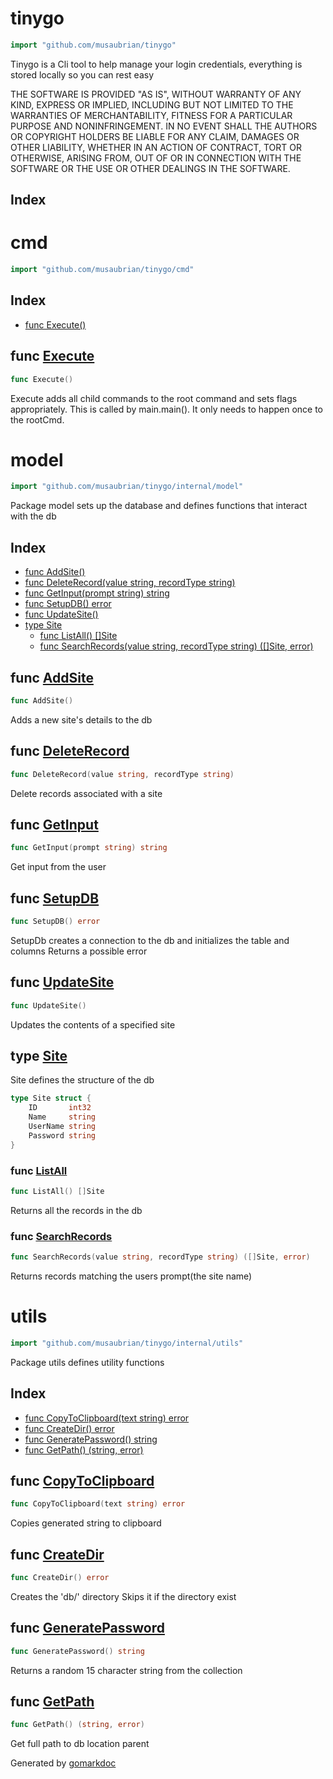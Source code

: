 <!-- Code generated by gomarkdoc. DO NOT EDIT -->

# tinygo

```go
import "github.com/musaubrian/tinygo"
```

Tinygo is a Cli tool to help manage your login credentials, everything is stored locally so you can rest easy

THE SOFTWARE IS PROVIDED "AS IS", WITHOUT WARRANTY OF ANY KIND, EXPRESS OR IMPLIED, INCLUDING BUT NOT LIMITED TO THE WARRANTIES OF MERCHANTABILITY, FITNESS FOR A PARTICULAR PURPOSE AND NONINFRINGEMENT. IN NO EVENT SHALL THE AUTHORS OR COPYRIGHT HOLDERS BE LIABLE FOR ANY CLAIM, DAMAGES OR OTHER LIABILITY, WHETHER IN AN ACTION OF CONTRACT, TORT OR OTHERWISE, ARISING FROM, OUT OF OR IN CONNECTION WITH THE SOFTWARE OR THE USE OR OTHER DEALINGS IN THE SOFTWARE.

## Index



# cmd

```go
import "github.com/musaubrian/tinygo/cmd"
```

## Index

- [func Execute\(\)](<#Execute>)


<a name="Execute"></a>
## func [Execute](<https://github.com/musaubrian/tinygo/blob/main/cmd/root.go#L25>)

```go
func Execute()
```

Execute adds all child commands to the root command and sets flags appropriately. This is called by main.main\(\). It only needs to happen once to the rootCmd.

# model

```go
import "github.com/musaubrian/tinygo/internal/model"
```

Package model sets up the database and defines functions that interact with the db

## Index

- [func AddSite\(\)](<#AddSite>)
- [func DeleteRecord\(value string, recordType string\)](<#DeleteRecord>)
- [func GetInput\(prompt string\) string](<#GetInput>)
- [func SetupDB\(\) error](<#SetupDB>)
- [func UpdateSite\(\)](<#UpdateSite>)
- [type Site](<#Site>)
  - [func ListAll\(\) \[\]Site](<#ListAll>)
  - [func SearchRecords\(value string, recordType string\) \(\[\]Site, error\)](<#SearchRecords>)


<a name="AddSite"></a>
## func [AddSite](<https://github.com/musaubrian/tinygo/blob/main/internal/model/model_handler.go#L37>)

```go
func AddSite()
```

Adds a new site's details to the db

<a name="DeleteRecord"></a>
## func [DeleteRecord](<https://github.com/musaubrian/tinygo/blob/main/internal/model/model_handler.go#L90>)

```go
func DeleteRecord(value string, recordType string)
```

Delete records associated with a site

<a name="GetInput"></a>
## func [GetInput](<https://github.com/musaubrian/tinygo/blob/main/internal/model/model_handler.go#L23>)

```go
func GetInput(prompt string) string
```

Get input from the user

<a name="SetupDB"></a>
## func [SetupDB](<https://github.com/musaubrian/tinygo/blob/main/internal/model/model.go#L28>)

```go
func SetupDB() error
```

SetupDb creates a connection to the db and initializes the table and columns Returns a possible error

<a name="UpdateSite"></a>
## func [UpdateSite](<https://github.com/musaubrian/tinygo/blob/main/internal/model/model_handler.go#L49>)

```go
func UpdateSite()
```

Updates the contents of a specified site

<a name="Site"></a>
## type [Site](<https://github.com/musaubrian/tinygo/blob/main/internal/model/model.go#L14-L19>)

Site defines the structure of the db

```go
type Site struct {
    ID       int32
    Name     string
    UserName string
    Password string
}
```

<a name="ListAll"></a>
### func [ListAll](<https://github.com/musaubrian/tinygo/blob/main/internal/model/model_handler.go#L122>)

```go
func ListAll() []Site
```

Returns all the records in the db

<a name="SearchRecords"></a>
### func [SearchRecords](<https://github.com/musaubrian/tinygo/blob/main/internal/model/model_handler.go#L102>)

```go
func SearchRecords(value string, recordType string) ([]Site, error)
```

Returns records matching the users prompt\(the site name\)

# utils

```go
import "github.com/musaubrian/tinygo/internal/utils"
```

Package utils defines utility functions

## Index

- [func CopyToClipboard\(text string\) error](<#CopyToClipboard>)
- [func CreateDir\(\) error](<#CreateDir>)
- [func GeneratePassword\(\) string](<#GeneratePassword>)
- [func GetPath\(\) \(string, error\)](<#GetPath>)


<a name="CopyToClipboard"></a>
## func [CopyToClipboard](<https://github.com/musaubrian/tinygo/blob/main/internal/utils/pwd.go#L25>)

```go
func CopyToClipboard(text string) error
```

Copies generated string to clipboard

<a name="CreateDir"></a>
## func [CreateDir](<https://github.com/musaubrian/tinygo/blob/main/internal/utils/dir.go#L27>)

```go
func CreateDir() error
```

Creates the 'db/' directory Skips it if the directory exist

<a name="GeneratePassword"></a>
## func [GeneratePassword](<https://github.com/musaubrian/tinygo/blob/main/internal/utils/pwd.go#L10>)

```go
func GeneratePassword() string
```

Returns a random 15 character string from the collection

<a name="GetPath"></a>
## func [GetPath](<https://github.com/musaubrian/tinygo/blob/main/internal/utils/dir.go#L10>)

```go
func GetPath() (string, error)
```

Get full path to db location parent

Generated by [gomarkdoc](<https://github.com/princjef/gomarkdoc>)
